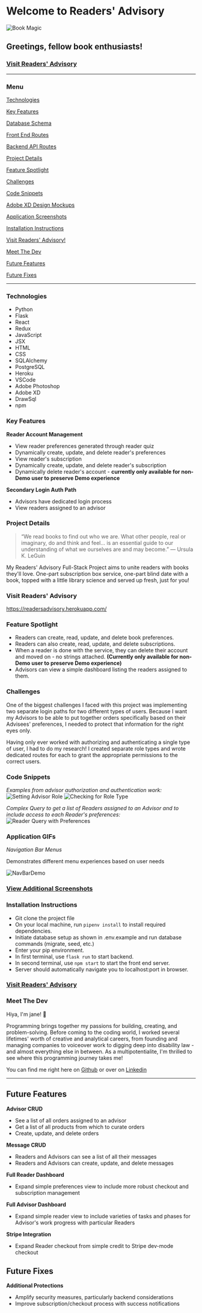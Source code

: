 # Welcome to Readers' Advisory
![Book Magic](react-app/src/images/RAStatic.png)

## Greetings, fellow book enthusiasts!

### [Visit Readers' Advisory](https://readersadvisory.herokuapp.com/)

---

### Menu

[Technologies](#Technologies)

[Key Features](#Key-Features)

[Database Schema](https://github.com/jemcodes/readersAdvisory/wiki/Database-Schema)

[Front End Routes](https://github.com/jemcodes/readersAdvisory/wiki/Front-End-Routes)

[Backend API Routes](https://github.com/jemcodes/readersAdvisory/wiki/Backend-API-Routes)

[Project Details](#Project-Details)

[Feature Spotlight](#Feature-Spotlight)

[Challenges](#Challenges)

[Code Snippets](#Code-Snippets)

<!-- [Redux Store Tree Samples](https://github.com/jemcodes/ginAndTonnies/wiki/Redux-Store-Tree-Samples) -->

[Adobe XD Design Mockups](https://github.com/jemcodes/readersAdvisory/wiki/Adobe-XD-Design-Mockups)

[Application Screenshots](#Application-Screenshots)

[Installation Instructions](#Installation-Instructions)

[Visit Readers' Advisory!](https://readersadvisory.herokuapp.com/)

[Meet The Dev](#Meet-The-Dev)

[Future Features](#Future-Features)

[Future Fixes](#Future-Fixes)

---

### Technologies
* Python
* Flask 
* React
* Redux
* JavaScript
* JSX
* HTML
* CSS
* SQLAlchemy
* PostgreSQL
* Heroku
* VSCode
* Adobe Photoshop
* Adobe XD
* DrawSql
* npm

### Key Features

**Reader Account Management**
* View reader preferences generated through reader quiz
* Dynamically create, update, and delete reader's preferences
* View reader's subscription
* Dynamically create, update, and delete reader's subscription
* Dynamically delete reader's account - **currently only available for non-Demo user to preserve Demo experience**

**Secondary Login Auth Path**
* Advisors have dedicated login process
* View readers assigned to an advisor

### Project Details
>“We read books to find out who we are. What other people, real or imaginary, do and think and feel... is an essential guide to our understanding of what we ourselves are and may become.”
― Ursula K. LeGuin

My Readers' Advisory Full-Stack Project aims to unite readers with books they'll love. One-part subscription box service, one-part blind date with a book, topped with a little library science and served up fresh, just for you!

### Visit Readers' Advisory
https://readersadvisory.herokuapp.com/

### Feature Spotlight
* Readers can create, read, update, and delete book preferences. 
* Readers can also create, read, update, and delete subscriptions.
* When a reader is done with the service, they can delete their account and moved on - no strings attached. **(Currently only available for non-Demo user to preserve Demo experience)**
* Advisors can view a simple dashboard listing the readers assigned to them.

### Challenges
One of the biggest challenges I faced with this project was implementing two separate login paths for two different types of users. Because I want my Advisors to be able to put together orders specifically based on their Advisees' preferences, I needed to protect that information for the right eyes only.

Having only ever worked with authorizing and authenticating a single type of user, I had to do my research! I created separate role types and wrote dedicated routes for each to grant the appropriate permissions to the correct users.

### Code Snippets
*Examples from advisor authorization and authentication work:*
![Setting Advisor Role](react-app/src/images/advisor-role.png)
![Checking for Role Type](react-app/src/images/advisor-loader.png)

*Complex Query to get a list of Readers assigned to an Advisor and to include access to each Reader's preferences:*
![Reader Query with Preferences](react-app/src/images/reader-query.png)

### Application GIFs
*Navigation Bar Menus*

Demonstrates different menu experiences based on user needs

![NavBarDemo](react-app/src/images/navbar-demo.gif)

### [View Additional Screenshots](https://github.com/jemcodes/readersAdvisory/wiki/Application-GIFs-and-Screenshots)


### Installation Instructions
* Git clone the project file
* On your local machine, run `pipenv install` to install required dependencies.
* Initiate database setup as shown in .env.example and run database commands (migrate, seed, etc.)
* Enter your pip environment.
* In first terminal, use `flask run` to start backend.
* In second terminal, use `npm start` to start the front end server.
* Server should automatically navigate you to localhost:port in browser.

### [Visit Readers' Advisory](https://readersadvisory.herokuapp.com/)

### Meet The Dev

Hiya, I'm jane! 👋

Programming brings together my passions for building, creating, and problem-solving. Before coming to the coding world, I worked several lifetimes' worth of creative and analytical careers, from founding and managing companies to voiceover work to digging deep into disability law - and almost everything else in between. As a multipotentialite, I'm thrilled to see where this programming journey takes me!

You can find me right here on [Github](https://github.com/jemcodes) or over on [Linkedin](https://www.linkedin.com/in/jemcodes/) 


---

## Future Features

**Advisor CRUD**
* See a list of all orders assigned to an advisor
* Get a list of all products from which to curate orders
* Create, update, and delete orders

**Message CRUD**
* Readers and Advisors can see a list of all their messages
* Readers and Advisors can create, update, and delete messages

**Full Reader Dashboard**
* Expand simple preferences view to include more robust checkout and subscription management

**Full Advisor Dashboard**
* Expand simple reader view to include varieties of tasks and phases for Advisor's work progress with particular Readers

**Stripe Integration**
* Expand Reader checkout from simple credit to Stripe dev-mode checkout

## Future Fixes

**Additional Protections**
* Amplify security measures, particularly backend considerations
* Improve subscription/checkout process with success notifications

